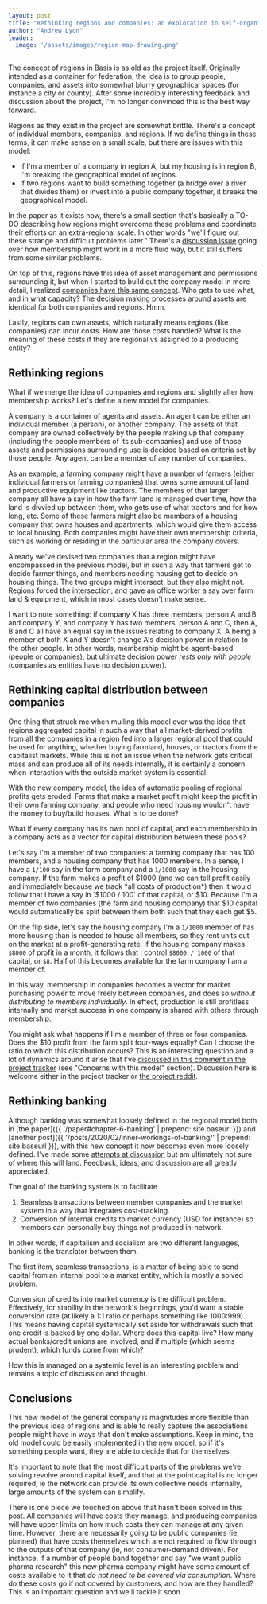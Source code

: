 ```yaml
---
layout: post
title: "Rethinking regions and companies: an exploration in self-organization"
author: "Andrew Lyon"
leader:
  image: '/assets/images/region-map-drawing.png'
---
```


The concept of regions in Basis is as old as the project itself. Originally intended as a container for federation, the idea is to group people, companies, and assets into somewhat blurry geographical spaces (for instance a city or county). After some incredibly interesting feedback and discussion about the project, I'm no longer convinced this is the best way forward.

Regions as they exist in the project are somewhat brittle. There's a concept of individual members, companies, and regions. If we define things in these terms, it can make sense on a small scale, but there are issues with this model:

- If I'm a member of a company in region A, but my housing is in region B, I'm breaking the geographical model of regions.
- If two regions want to build something together (a bridge over a river that divides them) or invest into a public company together, it breaks the geographical model.

In the paper as it exists now, there's a small section that's basically a TO-DO describing how regions might overcome these problems and coordinate their efforts on an extra-regional scale. In other words "we'll figure out these strange and difficult problems later." There's a [discussion issue](https://gitlab.com/basisproject/tracker/-/issues/75) going over how membership might work in a more fluid way, but it still suffers from some similar problems.

On top of this, regions have this idea of asset management and permissions surrounding it, but when I started to build out the company model in more detail, I realized [companies have this same concept](https://gitlab.com/basisproject/tracker/-/issues/74). Who gets to use what, and in what capacity? The decision making processes around assets are identical for both companies and regions. Hmm.

Lastly, regions can own assets, which naturally means regions (like companies) can incur costs. How are those costs handled? What is the meaning of these costs if they are regional vs assigned to a producing entity?

## Rethinking regions

What if we merge the idea of companies and regions and slightly alter how membership works? Let's define a new model for companies.

A company is a container of agents and assets. An agent can be either an individual member (a person), or another company. The assets of that company are owned collectively by the people making up that company (including the people members of its sub-companies) and use of those assets and permissions surrounding use is decided based on criteria set by those people. Any agent can be a member of any number of companies.

As an example, a farming company might have a number of farmers (either individual farmers or farming companies) that owns some amount of land and productive equipment like tractors. The members of that larger company all have a say in how the farm land is managed over time, how the land is divvied up between them, who gets use of what tractors and for how long, etc. Some of these farmers might also be members of a housing company that owns houses and apartments, which would give them access to local housing. Both companies might have their own membership criteria, such as working or residing in the particular area the company covers.

Already we've devised two companies that a region might have encompassed in the previous model, but in such a way that farmers get to decide farmer things, and members needing housing get to decide on housing things. The two groups might intersect, but they also might not. Regions forced the intersection, and gave an office worker a say over farm land & equipment, which in most cases doesn't make sense.

I want to note something: if company X has three members, person A and B and company Y, and company Y has two members, person A and C, then A, B and C all have an equal say in the issues relating to company X. A being a member of both X and Y doesn't change A's decision power in relation to the other people. In other words, membership might be agent-based (people or companies), but ultimate decision power *rests only with people* (companies as entities have no decision power).

## Rethinking capital distribution between companies

One thing that struck me when mulling this model over was the idea that regions aggregated capital in such a way that all market-derived profits from all the companies in a region fed into a larger regional pool that could be used for anything, whether buying farmland, houses, or tractors from the capitalist markets. While this is not an issue when the network gets critical mass and can produce all of its needs internally, it is certainly a concern when interaction with the outside market system is essential.

With the new company model, the idea of automatic pooling of regional profits gets eroded. Farms that make a market profit might keep the profit in their own farming company, and people who need housing wouldn't have the money to buy/build houses. What is to be done?

What if every company has its own pool of capital, and each membership in a company acts as a vector for capital distribution between these pools?

Let's say I'm a member of two companies: a farming company that has 100 members, and a housing company that has 1000 members. In a sense, I have a `1/100` say in the farm company and a `1/1000` say in the housing company. If the farm makes a profit of $1000 (and we can tell profit easily and immediately because we track *all costs of production*) then it would follow that I have a say in `$1000 / 100` of that capital, or $10. Because I'm a member of two companies (the farm and housing company) that $10 capital would automatically be split between them both such that they each get $5.

On the flip side, let's say the housing company I'm a `1/1000` member of has more housing than is needed to house all members, so they rent units out on the market at a profit-generating rate. If the housing company makes `$8000` of profit in a month, it follows that I control `$8000 / 1000` of that capital, or `$8`. Half of this becomes available for the farm company I am a member of.

In this way, membership in companies becomes a vector for market purchasing power to move freely between companies, and does so *without distributing to members individually*. In effect, production is still profitless internally and market success in one company is shared with others through membership.

You might ask what happens if I'm a member of three or four companies. Does the $10 profit from the farm split four-ways equally? Can I choose the ratio to which this distribution occurs? This is an interesting question and a lot of dynamics around it arise that I've [discussed in this comment in the project tracker](https://gitlab.com/basisproject/tracker/-/issues/72#note_375254260) (see "Concerns with this model" section). Discussion here is welcome either in the project tracker or [the project reddit](https://www.reddit.com/r/basisproject/).

## Rethinking banking

Although banking was somewhat loosely defined in the regional model both in [the paper]({{ '/paper#chapter-6-banking' | prepend: site.baseurl }}) and [another post]({{ '/posts/2020/02/inner-workings-of-banking/' | prepend: site.baseurl }}), with this new concept it now becomes even more loosely defined. I've made some [attempts at discussion](https://gitlab.com/basisproject/tracker/-/issues/72#note_375863179) but am ultimately not sure of where this will land. Feedback, ideas, and discussion are all greatly appreciated.

The goal of the banking system is to facilitate

1. Seamless transactions between member companies and the market system in a way that integrates cost-tracking.
1. Conversion of internal credits to market currency (USD for instance) so members can personally buy things not produced in-network.

In other words, if capitalism and socialism are two different languages, banking is the translator between them.

The first item, seamless transactions, is a matter of being able to send capital from an internal pool to a market entity, which is mostly a solved problem.

Conversion of credits into market currency is the difficult problem. Effectively, for stability in the network's beginnings, you'd want a stable conversion rate (at likely a 1:1 ratio or perhaps something like 1000:999). This means having capital systemically set aside for withdrawals such that one credit is backed by one dollar. Where does this capital live? How many actual banks/credit unions are involved, and if multiple (which seems prudent), which funds come from which?

How this is managed on a systemic level is an interesting problem and remains a topic of discussion and thought.

## Conclusions

This new model of the general company is magnitudes more flexible than the previous idea of regions and is able to really capture the associations people might have in ways that don't make assumptions. Keep in mind, the old model could be easily implemented in the new model, so if it's something people want, they are able to decide that for themselves.

It's important to note that the most difficult parts of the problems we're solving revolve around capital itself, and that at the point capital is no longer required, ie the network can provide its own collective needs internally, large amounts of the system can simplify.

There is one piece we touched on above that hasn't been solved in this post. All companies will have costs they manage, and producing companies will have upper limits on how much costs they can manage at any given time. However, there are necessarily going to be public companies (ie, planned) that have costs themselves which are not required to flow through to the outputs of that company (ie, not consumer-demand driven). For instance, if a number of people band together and say "we want public pharma research" this new pharma company might have some amount of costs available to it that *do not need to be covered via consumption*. Where do these costs go if not covered by customers, and how are they handled? This is an important question and we'll tackle it soon.


